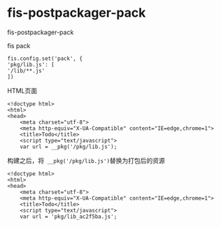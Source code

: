 fis-postpackager-pack
=====================

fis-postpackager-pack

fis pack 
```
fis.config.set('pack', {
'pkg/lib.js': [
'/lib/**.js'
])
```
HTML页面
```
<!doctype html>
<html>
<head>
    <meta charset="utf-8">
    <meta http-equiv="X-UA-Compatible" content="IE=edge,chrome=1">
    <title>Todo</title>
    <script type="text/javascript">
    var url = __pkg('/pkg/lib.js');
```
构建之后，将` __pkg('/pkg/lib.js')`替换为打包后的资源
```
<!doctype html>
<html>
<head>
    <meta charset="utf-8">
    <meta http-equiv="X-UA-Compatible" content="IE=edge,chrome=1">
    <title>Todo</title>
    <script type="text/javascript">
    var url = 'pkg/lib_ac2f5ba.js';
```
